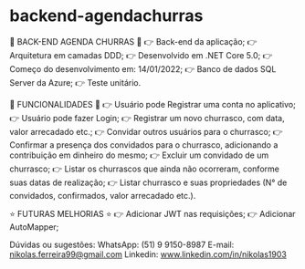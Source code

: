 # backend-agendachurras
🍖 BACK-END AGENDA CHURRAS 🍖
    👉 Back-end da aplicação;
    👉 Arquitetura em camadas DDD;
    👉 Desenvolvido em .NET Core 5.0;
    👉 Começo do desenvolvimento em: 14/01/2022;
    👉 Banco de dados SQL Server da Azure;
    👉 Teste unitário.

🔧 FUNCIONALIDADES 🔧 
    👉 Usuário pode Registrar uma conta no aplicativo;
    👉 Usuário pode fazer Login;
    👉 Registrar um novo churrasco, com data, valor arrecadado etc.;
    👉 Convidar outros usuários para o churrasco;
    👉 Confirmar a presença dos convidados para o churrasco, adicionando a contribuição em dinheiro do mesmo;
    👉 Excluir um convidado de um churrasco;
    👉 Listar os churrascos que ainda não ocorreram, conforme suas datas de realização;
    👉 Listar churrasco e suas propriedades (N° de convidados, confirmados, valor arrecadado etc.).
    
 ⭐️ FUTURAS MELHORIAS ⭐️
    👉 Adicionar JWT nas requisições;
    👉 Adicionar AutoMapper;
    

Dúvidas ou sugestões: 
WhatsApp: (51) 9 9150-8987
E-mail: nikolas.ferreira99@gmail.com
Linkedin: www.linkedin.com/in/nikolas1903
